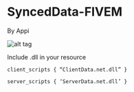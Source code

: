 # SyncedData-FIVEM
By Appi

![alt tag](https://i.imgur.com/ZtEQCIX.png)

Include .dll in your resource

`client_scripts {
“ClientData.net.dll”
}`

`server_scripts {
‘ServerData.net.dll’
}`
